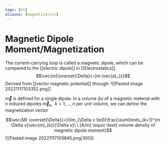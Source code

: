 ```yaml
---
tags: [el]
aliases: [magnetization]
---
```

# Magnetic Dipole Moment/Magnetization
The current-carrying loop is called a magnetic dipole, which can be compared to the [[electric dipole]] in [[Electrostatics]].
$$\vec{m}\overset{\Delta}{=}m \vec{a}_{z}$$
Derived from [[vector magnetic potential]] through:
![[Pasted image 20221117103352.png]]

$\vec{m}$ is defined for a single dipole. In a volume $\Delta v$ of a magnetic material with n induced dipoles $\vec{m}_{k}, \ \ k=1,...,n$ per unit volume, we can define the magnetization vector

$$\vec{M} \overset{\Delta}{=}\lim_{\Delta v \to0}\frac{\sum\limits_{k=1}^{m \Delta v}\vec{m}_{k}}{\Delta v}\ \ [A/m] \equiv \text{ volume density of magnetic dipole moment}$$
![[Pasted image 20221117103845.png|300]]

